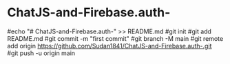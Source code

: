 # ChatJS-and-Firebase.auth-
#echo "# ChatJS-and-Firebase.auth-" >> README.md
#git init
#git add README.md
#git commit -m "first commit"
#git branch -M main
#git remote add origin https://github.com/Sudan1841/ChatJS-and-Firebase.auth-.git
#git push -u origin main
